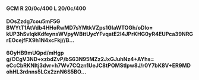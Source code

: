 #### GCM R 20/0c/400 L 20/0c/400
**DOsZzdg7cou5mF5G**<br/>**BWYtT1AtVdb4HHoRwMD7sYMtkVZps1GIaWTOGh/oDlo=**<br/>**kUP3hSvIqkKdfeynsWVpyWBttUycYFvqatE2l4JPrKHG0yR4EUPca39NRGrEOcejfFX9h1N4xcFkj//B...**<br/><br/>
**6OyHB9mUQpd/mHgp**<br/>**g/CCgV3ND+xzbdZvP/bS63N95MZz2JxGJuhNz4+AYhs=**<br/>**eCcCbRKNItj3dvr+h7Wv7CQzn1UeJC8tPOMStlpw8J/r0Y7bK8V+ER9MDohHL3rdnns5LCx2znN6S5BO...**